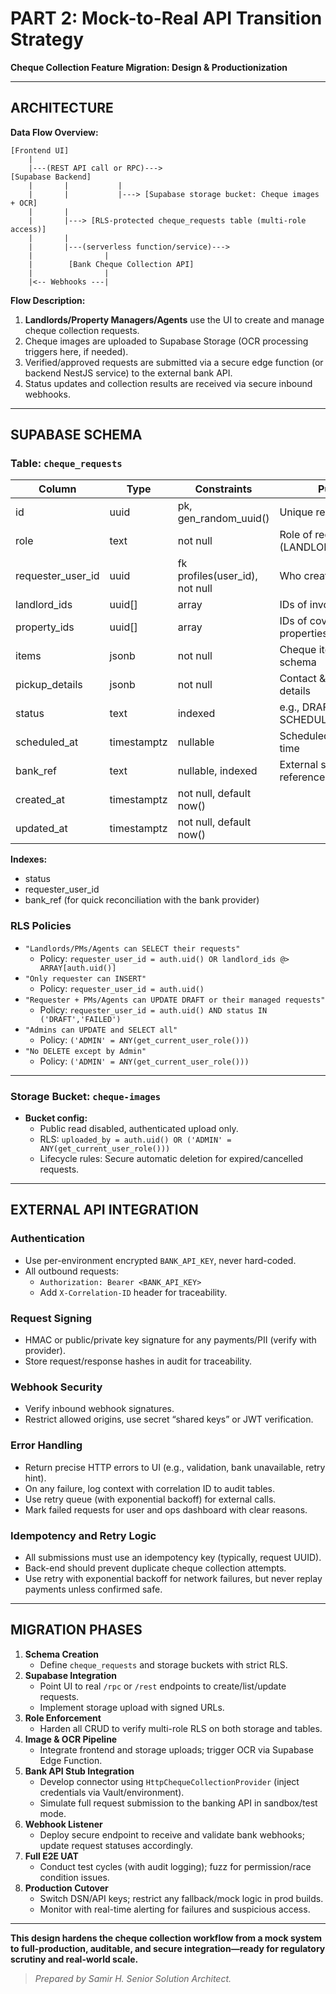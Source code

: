 # PART 2: Mock-to-Real API Transition Strategy

**Cheque Collection Feature Migration: Design & Productionization**

---

## ARCHITECTURE

**Data Flow Overview:**

```
[Frontend UI]
    |
    |---(REST API call or RPC)--->
[Supabase Backend]
    |       |           |
    |       |           |---> [Supabase storage bucket: Cheque images + OCR]
    |       |
    |       |---> [RLS-protected cheque_requests table (multi-role access)]
    |       |
    |       |---(serverless function/service)--->
    |                |
    |        [Bank Cheque Collection API]
    |                |
    |<-- Webhooks ---|
```

**Flow Description:**
1. **Landlords/Property Managers/Agents** use the UI to create and manage cheque collection requests.
2. Cheque images are uploaded to Supabase Storage (OCR processing triggers here, if needed).
3. Verified/approved requests are submitted via a secure edge function (or backend NestJS service) to the external bank API.
4. Status updates and collection results are received via secure inbound webhooks.

---

## SUPABASE SCHEMA

### Table: `cheque_requests`

| Column             | Type           | Constraints                    | Purpose                                   |
|--------------------|----------------|--------------------------------|-------------------------------------------|
| id                 | uuid           | pk, gen_random_uuid()          | Unique request ID                         |
| role               | text           | not null                       | Role of requester (LANDLORD/PM/AGENT)     |
| requester_user_id  | uuid           | fk profiles(user_id), not null | Who created the request                   |
| landlord_ids       | uuid[]         | array                          | IDs of involved landlords                 |
| property_ids       | uuid[]         | array                          | IDs of covered properties                 |
| items              | jsonb          | not null                       | Cheque items per Zod schema               |
| pickup_details     | jsonb          | not null                       | Contact & address details                 |
| status             | text           | indexed                        | e.g., DRAFT, SCHEDULED, FAILED...         |
| scheduled_at       | timestamptz    | nullable                       | Scheduled collection time                 |
| bank_ref           | text           | nullable, indexed              | External system reference                 |
| created_at         | timestamptz    | not null, default now()        |                                           |
| updated_at         | timestamptz    | not null, default now()        |                                           |

**Indexes:**
- status
- requester_user_id
- bank_ref (for quick reconciliation with the bank provider)

### RLS Policies

- `"Landlords/PMs/Agents can SELECT their requests"`
  - Policy: `requester_user_id = auth.uid() OR landlord_ids @> ARRAY[auth.uid()]`
- `"Only requester can INSERT"`
  - Policy: `requester_user_id = auth.uid()`
- `"Requester + PMs/Agents can UPDATE DRAFT or their managed requests"`
  - Policy: `requester_user_id = auth.uid() AND status IN ('DRAFT','FAILED')`
- `"Admins can UPDATE and SELECT all"`
  - Policy: `('ADMIN' = ANY(get_current_user_role()))`
- `"No DELETE except by Admin"`
  - Policy: `('ADMIN' = ANY(get_current_user_role()))`

---

### Storage Bucket: `cheque-images`

- **Bucket config:**  
  - Public read disabled, authenticated upload only.
  - RLS: `uploaded_by = auth.uid() OR ('ADMIN' = ANY(get_current_user_role()))`
  - Lifecycle rules: Secure automatic deletion for expired/cancelled requests.

---

## EXTERNAL API INTEGRATION

### Authentication

- Use per-environment encrypted `BANK_API_KEY`, never hard-coded.
- All outbound requests:  
  - `Authorization: Bearer <BANK_API_KEY>`
  - Add `X-Correlation-ID` header for traceability.

### Request Signing

- HMAC or public/private key signature for any payments/PII (verify with provider).
- Store request/response hashes in audit for traceability.

### Webhook Security

- Verify inbound webhook signatures.
- Restrict allowed origins, use secret “shared keys” or JWT verification.

### Error Handling

- Return precise HTTP errors to UI (e.g., validation, bank unavailable, retry hint).
- On any failure, log context with correlation ID to audit tables.
- Use retry queue (with exponential backoff) for external calls.
- Mark failed requests for user and ops dashboard with clear reasons.

### Idempotency and Retry Logic

- All submissions must use an idempotency key (typically, request UUID).
- Back-end should prevent duplicate cheque collection attempts.
- Use retry with exponential backoff for network failures, but never replay payments unless confirmed safe.

---

## MIGRATION PHASES

1. **Schema Creation**  
   - Define `cheque_requests` and storage buckets with strict RLS.
2. **Supabase Integration**  
   - Point UI to real `/rpc` or `/rest` endpoints to create/list/update requests.
   - Implement storage upload with signed URLs.
3. **Role Enforcement**  
   - Harden all CRUD to verify multi-role RLS on both storage and tables.
4. **Image & OCR Pipeline**  
   - Integrate frontend and storage uploads; trigger OCR via Supabase Edge Function.
5. **Bank API Stub Integration**  
   - Develop connector using `HttpChequeCollectionProvider` (inject credentials via Vault/environment).
   - Simulate full request submission to the banking API in sandbox/test mode.
6. **Webhook Listener**  
   - Deploy secure endpoint to receive and validate bank webhooks; update request statuses accordingly.
7. **Full E2E UAT**  
   - Conduct test cycles (with audit logging); fuzz for permission/race condition issues.
8. **Production Cutover**  
   - Switch DSN/API keys; restrict any fallback/mock logic in prod builds.
   - Monitor with real-time alerting for failures and suspicious access.

---

**This design hardens the cheque collection workflow from a mock system to full-production, auditable, and secure integration—ready for regulatory scrutiny and real-world scale.**

> *Prepared by Samir H. Senior Solution Architect.*
